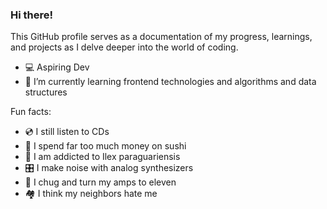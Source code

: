 ### Hi there!

This GitHub profile serves as a documentation of my progress, learnings, and projects as I delve deeper into the world of coding.

- 💻 Aspiring Dev
- 🌱 I’m currently learning frontend technologies and algorithms and data structures
  
Fun facts:
- 💿 I still listen to CDs
- 🍣 I spend far too much money on sushi
- 🧉 I am addicted to Ilex paraguariensis
- 🎛 I make noise with analog synthesizers
- 🎸 I chug and turn my amps to eleven
- 🏘️ I think my neighbors hate me



<!--
**TomaszKaczmarczyk1991/TomaszKaczmarczyk1991** is a ✨ _special_ ✨ repository because its `README.md` (this file) appears on your GitHub profile.

Here are some ideas to get you started:

- 🔭 I’m currently working on ...
- 🌱 I’m currently learning ...
- 👯 I’m looking to collaborate on ...
- 🤔 I’m looking for help with ...
- 💬 Ask me about ...
- 📫 How to reach me: ...
- 😄 Pronouns: ...
- ⚡ Fun fact: ...
-->
